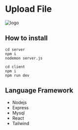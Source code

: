 # Upload File

![logo](https://cdn.discordapp.com/attachments/1198124910950752288/1199079634369781830/image.png?ex=65c13cee&is=65aec7ee&hm=1da51c6bb8c8b1295bbe09bec1bb72c6c03d93c8f07ed6ddca761f268e9a41c3&)

## How to install
```
cd server
npm i
nodemon server.js
```
```
cd client
npm i
npm run dev
```

## Language Framework
* Nodejs
* Express
* Mysql
* React
* Tailwind
